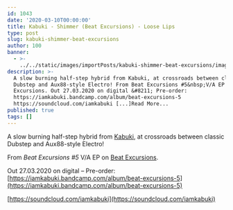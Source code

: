 ```yaml
---
id: 1043
date: '2020-03-10T00:00:00'
title: Kabuki - Shimmer (Beat Excursions) - Loose Lips
type: post
slug: kabuki-shimmer-beat-excursions
author: 100
banner:
  - >-
    ../../static/images/importPosts/kabuki-shimmer-beat-excursions/image1043.jpeg
description: >-
  A slow burning half-step hybrid from Kabuki, at crossroads between classic
  Dubstep and Aux88-style Electro! From Beat Excursions #5&nbsp;V/A EP on Beat
  Excursions. Out 27.03.2020 on digital &#8211; Pre-order:
  https://iamkabuki.bandcamp.com/album/beat-excursions-5
  https://soundcloud.com/iamkabuki [...]Read More...
published: true
tags: []
---
```

A slow burning half-step hybrid from [Kabuki](https://iamkabuki.bandcamp.com/), at crossroads between classic Dubstep and Aux88-style Electro!

From _Beat Excursions #5_ V/A EP on [Beat Excursions](https://www.discogs.com/label/1460730-Beat-Excursions).

Out 27.03.2020 on digital – Pre-order: [](https://iamkabuki.bandcamp.com/album/beat-excursions-5)[https://iamkabuki.bandcamp.com/album/beat-excursions-5](https://iamkabuki.bandcamp.com/album/beat-excursions-5)

[](https://soundcloud.com/iamkabuki)[https://soundcloud.com/iamkabuki](https://soundcloud.com/iamkabuki)